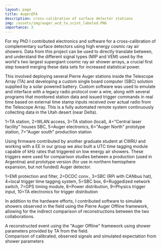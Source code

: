 ```yaml
---
layout: page
title: Auger@TA
description: cross-calibration of surface detector stations
img: /assets/img/auger_wcd_ta_scint_labeled.PNG
importance: 3
---
```


For my PhD I contributed electronics and software for a cross-calibration of complementary surface detectors using high energy cosmic ray air showers. Data from this project can be used to directly translate between, and understand the different signal types (MIP and VEM) used by the world's two largest supergiant cosmic ray air shower arrays, a crucial first step toward merging these data sets for increased statistical power.

This involved deploying several Pierre Auger stations inside the Telescope Array (TA) and developing a custom single board computer (SBC) solution supplied by a solar powered battery. Custom software was used to emulate and interface with a legacy radio protocol over a wire, along with several programs that monitored station data and issued trigger commands in real time based on external time stamp inputs received over actual radio from the Telescope Array. This is a fully automated remote system continuously collecting data in the Utah desert (near Delta).

<div class="row">
    <div class="col-sm mt-3 mt-md-0">
    <div class="bg-image hover-zoom125">
        <img class="img-fluid rounded z-depth-1" src="{{ '/assets/img/augerta_setup.PNG' | relative_url }}" alt="" title="Auger@TA site"/>
    </div>
    </div>
</div>
<div class="caption">
    1=TA station, 2=WLAN access, 3=TA station (local), 4="Central laser facility" houses SBC, 5=Auger electronics, 6="Auger North" prototype station, 7="Auger south" production station
</div>

Using firmware contributed by another graduate student at CWRU and working with a EE in our group we also built a UTC time tagging module capable of kHz rates that triggered on low energy air showers. These triggers were used for comparison studies between a production (used in Argentina) and prototype version (for use in northern hemisphere expansion, but not funded) Auger detector.

<div class="row">
    <div class="col-sm mt-3 mt-md-0">
    <div class="bg-image hover-zoom125">
        <img class="img-fluid rounded z-depth-1" src="{{ '/assets/img/auger_ta_global_elec.PNG' | relative_url }}" alt="" title="Electronics overview"/>
    </div>
    </div>
</div>
<div class="caption">
    1=EMI protection and filter, 2=DCDC conv., 3=SBC (RPi with CANbus hat), 4=local trigger time tagging system, 5=SBC box, 6=Ruggedized network switch, 7=GPS timing module, 8=Power distribution, 9=Physics trigger input, 10=TA electronics for trigger distribution
</div>


In addition to the hardware efforts, I contributed software to simulate showers observed in the field using the Pierre Auger Offline framework, allowing for the indirect comparison of reconstructions between the two collaborations.

<div class="row">
    <div class="col-sm mt-3 mt-md-0">
        <img class="img-fluid rounded z-depth-1" src="{{ '/assets/img/augerta_ex_evt.PNG' | relative_url }}" alt="" title="example image"/>
    </div>
</div>
<div class="caption">
     A reconstructed event using the "Auger Offline" framework using shower parameters provided by TA from the field.
</div>

<div class="row">
    <div class="col-sm mt-3 mt-md-0">
        <img class="img-fluid rounded z-depth-1" src="{{ '/assets/img/augerta_ex_evt_sig_compare' | relative_url }}" alt="" title="example image"/>
    </div>
</div>
<div class="caption">
     Comparison of calibrated, observed signals and simulated expectation from shower parameters
</div>
